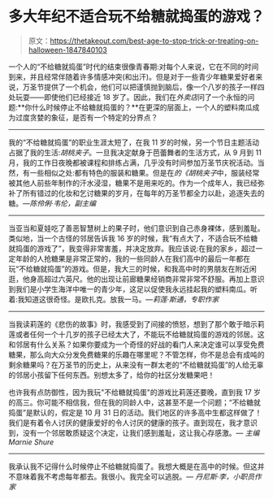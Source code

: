 # 多大年纪不适合玩不给糖就捣蛋的游戏？

> 原文：<https://thetakeout.com/best-age-to-stop-trick-or-treating-on-halloween-1847840103>

一个人的“不给糖就捣蛋”时代的结束很像青春期:对每个人来说，它在不同的时间到来，并且经常伴随着许多情感冲突(和出汗)。但是对于一些青少年糖果爱好者来说，万圣节提供了一个机会，他们可以把谨慎抛到脑后，像一个八岁的孩子一样四处玩耍——即使他们已经接近 18 岁了。因此，我们在*外卖店*问了一个永恒的问题:**你什么时候停止不给糖就捣蛋的？**在更深的层面上，一个人的塑料南瓜成为过度贪婪的象征，是否有一个特定的分界点？



* * *

我的“不给糖就捣蛋”的职业生涯太短了，在我 11 岁的时候，另一个节日主题活动占据了我的生活:*胡桃夹子*。一旦我决定献身于芭蕾舞者的生活方式，从 9 月到 11 月，我的工作日夜晚都被课程和排练占满，几乎没有时间参加万圣节庆祝活动。当然，有一些相似之处:都有特色的服装和糖果。但是在*的《胡桃夹子*中，服装经常被其他人前些年制作的汗水浸湿，糖果不是用来吃的。作为一个成年人，我已经弥补了所有错过的化妆和乞讨糖果的岁月，在每年的万圣节都全力以赴，追逐失去的糖。*—陈伶俐·韦伦，副主编*

* * *

当亚当和夏娃吃了善恶智慧树上的果子时，他们意识到自己赤身裸体，感到羞耻。类似地，当一个古怪的邻居告诉我 16 岁的时候，我“有点大了，不适合玩不给糖就捣蛋的游戏了”，我变得非常害羞，并决定放弃。我应该说:在我的家乡，超过一定年龄的人抢糖果是非常正常的，我的一些同龄人在我们高中的最后一年都在玩“不给糖就捣蛋”的游戏。但是，我大三的时候，和我高中时的男朋友在附近闲逛，他身高超过六英尺。他的出现让前廊糖果经销商非常非常不舒服。再加上意识到我们是小学生海洋中唯一的青少年，这足以促使我永远挂起我的塑料南瓜。听着:我知道这很奇怪。是欧扎克。放我一马。*—莉莲·斯通，专职作家*

* * *

当我读莉莲的《悲伤的故事》时，我感受到了间接的愤怒，想到了那个敢于暗示莉莲或者任何一个十几岁的孩子已经太大了，不能玩不给糖就捣蛋的游戏的邻居。这和邻居有什么关系？如果你要成为一个奇怪的好战的看门人来决定谁可以享受免费糖果，那么向大众分发免费糖果的乐趣在哪里呢？不管怎样，你不是总会有成吨的剩余糖果吗？在万圣节的历史上，从来没有一群太老的“不给糖就捣蛋”的人给无辜的邻居小孩留下任何东西。别想太多了，给你的社区分发糖果吧！

也许我有点防御性，因为我玩"不给糖就捣蛋"的游戏比莉莲还要晚，直到我 17 岁的高三。你可能不相信我，但在我的同龄人中，这甚至不是一个问题；“不给糖就捣蛋”是默认的，假定是 10 月 31 日的活动。我们地区的许多高中生都这样做了！我们是有着令人讨厌的健康爱好的令人讨厌的健康的孩子。直到现在，我才意识到，没有一个邻居敢质疑这个决定，让我们感到羞耻，这让我心存感激。— *主编 Marnie Shure*

* * *

我承认我不记得什么时候停止不给糖就捣蛋了。我想大概是在高中的时候。但这并不意味着我不考虑每年都去。我很小。我完全可以逃脱。— *丹尼斯·李，小职员作家*